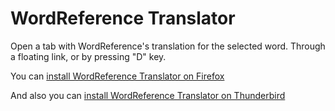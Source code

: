 WordReference Translator
========================

Open a tab with WordReference&#39;s translation for the selected word. Through a floating link, or by pressing &quot;D&quot; key.

You can [install WordReference Translator on Firefox](https://addons.mozilla.org/en-US/firefox/addon/wordreference-translator/)

And also you can [install WordReference Translator on Thunderbird](https://addons.mozilla.org/en-us/thunderbird/addon/wordreference-translator/)
